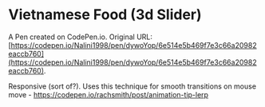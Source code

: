 # Vietnamese Food (3d Slider)

A Pen created on CodePen.io. Original URL: [https://codepen.io/Nalini1998/pen/dywoYop/6e514e5b469f7e3c66a20982eaccb760](https://codepen.io/Nalini1998/pen/dywoYop/6e514e5b469f7e3c66a20982eaccb760).

Responsive (sort of?). Uses this technique for smooth transitions on mouse move - https://codepen.io/rachsmith/post/animation-tip-lerp